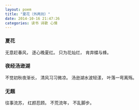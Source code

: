 ```yaml
---
layout: poem 
title: "夏花（外两则）"
date: 2014-10-16 21:47:26
categories: 读书 诗歌 心情
---
```


### 夏花

无意赶春风，
逐心晚夏红。
只为花灿烂，
肯弃蝶与蜂。

### 夜经汤逊湖

不觉初秋夜渐长，
清风习习微凉。
汤逊湖水波轻漾，
叶落一弯离殇。

### 无题

往事流苏，
红颜忍顾。
不荒流年，
不乱脚步。
